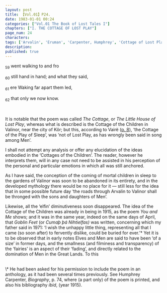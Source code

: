```yaml
---
layout: post
title: 【Vol.01】P24.
date: 1983-01-01 00:24
categories: ["Vol.01 The Book of Lost Tales I"]
chapters: ["I. THE COTTAGE OF LOST PLAY"]
page_num: 24
characters: 
tags: ['Arvalin', 'Eruman', 'Carpenter, Humphrey', 'Cottage of Lost Play', 'Eldar', 'Fairies', 'Elves', 'Goblin Feet', 'Great Lands', 'The Little House of Lost Play', 'Kôr', 'Men', 'Vairë', 'You and Me and the Cottage of Lost Play']
description: 
published: true
---
```


<SUB>59</SUB> went walking to and fro

<SUB>60</SUB> still hand in hand; and what they said,

<SUB>61</SUB> ere Waking far apart them led,

<SUB>62</SUB> that only we now know.

<BR>

It is notable that the poem was called <I>The Cottage</I>, or <I>The Little House of Lost Play</I>, whereas what is described is the Cottage of the Children in Valinor, near the city of Kôr; but this, according to Vairë ([p. 8]({{site.baseurl}}/vol01-p8)), ‘the Cottage of the Play of Sleep’, was ‘not of Lost Play, as has wrongly been said in song among Men’.

I shall not attempt any analysis or offer any elucidation of the ideas embodied in the ‘Cottages of the Children’. The reader, however he interprets them, will in any case not need to be assisted in his perception of the personal and particular emotions in which all was still anchored.

As I have said, the conception of the coming of mortal children in sleep to the gardens of Valinor was soon to be abandoned in its entirety, and in the developed mythology there would be no place for it — still less for the idea that in some possible future day ‘the roads through Arvalin to Valinor shall be thronged with the sons and daughters of Men’.

Likewise, all the ‘elfin’ diminutiveness soon disappeared. The idea of the Cottage of the Children was already in being in 1915, as the poem <I>You and Me</I> shows; and it was in the same year, indeed on the same days of April, that <I>Goblin Feet</I> (or <I>Cumaþ þá Nihtielfas)</I> was written, concerning which my father said in 1971: ‘I wish the unhappy little thing, representing all that I came (so soon after) to fervently dislike, could be buried for ever.’\* Yet it is to be observed that in early notes Elves and Men are said to have been ‘of a size’ in former days, and the smallness (and filminess and transparency) of the ‘fairies' is an aspect of their ‘fading’, and directly related to the domination of Men in the Great Lands. To this

<BR>
\* He had been asked for his permission to include the poem in an anthology, as it had been several times previously. See Humphrey Carpenter, <I>Biography</I>, p. 74, where (a part only) of the poem is printed, and also his bibliography <I>ibid</I>, (year 1915).

